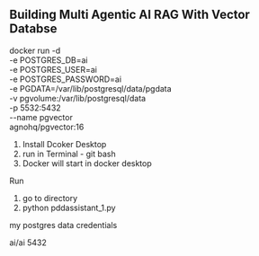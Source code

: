 ## Building Multi Agentic AI RAG With Vector Databse


docker run -d \
  -e POSTGRES_DB=ai \
  -e POSTGRES_USER=ai \
  -e POSTGRES_PASSWORD=ai \
  -e PGDATA=/var/lib/postgresql/data/pgdata \
  -v pgvolume:/var/lib/postgresql/data \
  -p 5532:5432 \
  --name pgvector \
  agnohq/pgvector:16


  1. Install Dcoker Desktop
  2. run in Terminal - git bash
  3. Docker will start in docker desktop

  Run
  1. go to directory 
  2. python pddassistant_1.py



  my postgres data credentials

  ai/ai
  5432


